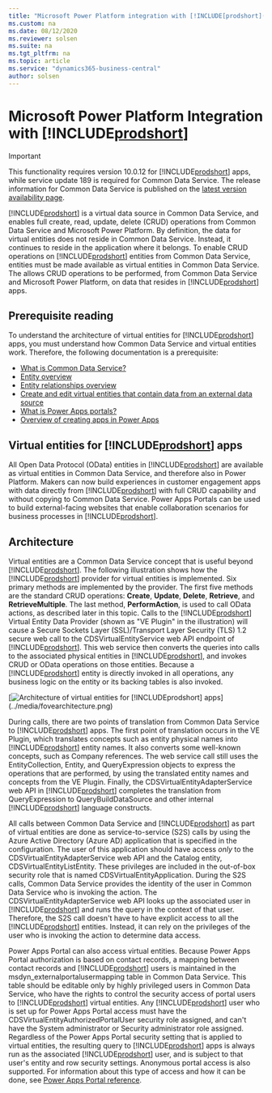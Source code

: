 ```yaml
---
title: "Microsoft Power Platform integration with [!INCLUDE[prodshort](../developer/includes/prodshort.md)]"
ms.custom: na
ms.date: 08/12/2020
ms.reviewer: solsen
ms.suite: na
ms.tgt_pltfrm: na
ms.topic: article
ms.service: "dynamics365-business-central"
author: solsen
---
```


# Microsoft Power Platform Integration with [!INCLUDE[prodshort](../developer/includes/prodshort.md)]

> [!IMPORTANT]
> This functionality requires version 10.0.12 for [!INCLUDE[prodshort](../developer/includes/prodshort.md)] apps, while service update 189 is required for Common Data Service. The release information for Common Data Service is published on the [latest version availability page](https://docs.microsoft.com/business-applications-release-notes/dynamics/released-versions/dynamics-365ce#all-version-availability).

[!INCLUDE[prodshort](../developer/includes/prodshort.md)] is a virtual data source in Common Data Service, and enables full create, read, update, delete (CRUD) operations from Common Data Service and Microsoft Power Platform. By definition, the data for virtual entities does not reside in Common Data Service. Instead, it continues to reside in the application where it belongs. To enable CRUD operations on [!INCLUDE[prodshort](../developer/includes/prodshort.md)] entities from Common Data Service, entities must be made available as virtual entities in Common Data Service. The allows CRUD operations to be performed, from Common Data Service and Microsoft Power Platform, on data that resides in [!INCLUDE[prodshort](../developer/includes/prodshort.md)] apps.

## Prerequisite reading

To understand the architecture of virtual entities for [!INCLUDE[prodshort](../developer/includes/prodshort.md)] apps, you must understand how Common Data Service and virtual entities work. Therefore, the following documentation is a prerequisite:

- [What is Common Data Service?](https://docs.microsoft.com/powerapps/maker/common-data-service/data-platform-intro)
- [Entity overview](https://docs.microsoft.com/powerapps/maker/common-data-service/entity-overview)
- [Entity relationships overview](https://docs.microsoft.com/powerapps/maker/common-data-service/relationships-overview)
- [Create and edit virtual entities that contain data from an external data source](https://docs.microsoft.com/powerapps/maker/common-data-service/create-edit-virtual-entities)
- [What is Power Apps portals?](https://docs.microsoft.com/powerapps/maker/portals/overview)
- [Overview of creating apps in Power Apps](https://docs.microsoft.com/powerapps/maker/)

## Virtual entities for [!INCLUDE[prodshort](../developer/includes/prodshort.md)] apps

All Open Data Protocol (OData) entities in [!INCLUDE[prodshort](../developer/includes/prodshort.md)] are available as virtual entities in Common Data Service, and therefore also in Power Platform. Makers can now build experiences in customer engagement apps with data directly from [!INCLUDE[prodshort](../developer/includes/prodshort.md)] with full CRUD capability and without copying to Common Data Service. Power Apps Portals can be used to build external-facing websites that enable collaboration scenarios for business processes in [!INCLUDE[prodshort](../developer/includes/prodshort.md)].

## Architecture

Virtual entities are a Common Data Service concept that is useful beyond [!INCLUDE[prodshort](../developer/includes/prodshort.md)]. The following illustration shows how the [!INCLUDE[prodshort](../developer/includes/prodshort.md)] provider for virtual entities is implemented. Six primary methods are implemented by the provider. The first five methods are the standard CRUD operations: **Create**, **Update**, **Delete**, **Retrieve**, and **RetrieveMultiple**. The last method, **PerformAction**, is used to call OData actions, as described later in this topic. Calls to the [!INCLUDE[prodshort](../developer/includes/prodshort.md)] Virtual Entity Data Provider (shown as "VE Plugin" in the illustration) will cause a Secure Sockets Layer (SSL)/Transport Layer Security (TLS) 1.2 secure web call to the CDSVirtualEntityService web API endpoint of [!INCLUDE[prodshort](../developer/includes/prodshort.md)]. This web service then converts the queries into calls to the associated physical entities in [!INCLUDE[prodshort](../developer/includes/prodshort.md)], and invokes CRUD or OData operations on those entities. Because a [!INCLUDE[prodshort](../developer/includes/prodshort.md)] entity is directly invoked in all operations, any business logic on the entity or its backing tables is also invoked.

[![Architecture of virtual entities for [!INCLUDE[prodshort](../developer/includes/prodshort.md)] apps](../media/fovearchitecture.png)](../media/fovearchitecture.png)

During calls, there are two points of translation from Common Data Service to [!INCLUDE[prodshort](../developer/includes/prodshort.md)] apps. The first point of translation occurs in the VE Plugin, which translates concepts such as entity physical names into [!INCLUDE[prodshort](../developer/includes/prodshort.md)] entity names. It also converts some well-known concepts, such as Company references. The web service call still uses the EntityCollection, Entity, and QueryExpression objects to express the operations that are performed, by using the translated entity names and concepts from the VE Plugin. Finally, the CDSVirtualEntityAdapterService web API in [!INCLUDE[prodshort](../developer/includes/prodshort.md)] completes the translation from QueryExpression to QueryBuildDataSource and other internal [!INCLUDE[prodshort](../developer/includes/prodshort.md)] language constructs.

All calls between Common Data Service and [!INCLUDE[prodshort](../developer/includes/prodshort.md)] as part of virtual entities are done as service-to-service (S2S) calls by using the Azure Active Directory (Azure AD) application that is specified in the configuration. The user of this application should have access *only* to the CDSVirtualEntityAdapterService web API and the Catalog entity, CDSVirtualEntityListEntity. These privileges are included in the out-of-box security role that is named CDSVirtualEntityApplication. During the S2S calls, Common Data Service provides the identity of the user in Common Data Service who is invoking the action. The CDSVirtualEntityAdapterService web API looks up the associated user in [!INCLUDE[prodshort](../developer/includes/prodshort.md)] and runs the query in the context of that user. Therefore, the S2S call doesn't have to have explicit access to all the [!INCLUDE[prodshort](../developer/includes/prodshort.md)] entities. Instead, it can rely on the privileges of the user who is invoking the action to determine data access.

Power Apps Portal can also access virtual entities. Because Power Apps Portal authorization is based on contact records, a mapping between contact records and [!INCLUDE[prodshort](../developer/includes/prodshort.md)] users is maintained in the msdyn\_externalportalusermapping table in Common Data Service. This table should be editable only by highly privileged users in Common Data Service, who have the rights to control the security access of portal users to [!INCLUDE[prodshort](../developer/includes/prodshort.md)] virtual entities. Any [!INCLUDE[prodshort](../developer/includes/prodshort.md)] user who is set up for Power Apps Portal access must have the CDSVirtualEntityAuthorizedPortalUser security role assigned, and can't have the System administrator or Security administrator role assigned. Regardless of the Power Apps Portal security setting that is applied to virtual entities, the resulting query to [!INCLUDE[prodshort](../developer/includes/prodshort.md)] apps is always run as the associated [!INCLUDE[prodshort](../developer/includes/prodshort.md)] user, and is subject to that user's entity and row security settings. Anonymous portal access is also supported. For information about this type of access and how it can be done, see [Power Apps Portal reference](power-portal-reference.md).
